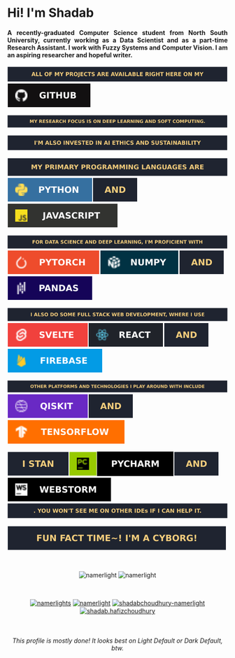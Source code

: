 <h1 align="justify">Hi! I'm Shadab</h1>  
<h4 align="justify">A recently-graduated Computer Science student from North South University, currently working as a Data Scientist and as a part-time Research Assistant. I work with Fuzzy Systems and Computer Vision. I am an aspiring researcher and hopeful writer.</h4>  

  
![](https://github.com/Namerlight/Namerlight/blob/master/assets/Allofmyprojectsareavailablerighthereonmy.svg)![](https://github.com/Namerlight/Namerlight/blob/master/assets/github.svg)

![](https://github.com/Namerlight/Namerlight/blob/master/assets/MyresearchfocusisonDeepLearningandSoftComputing.svg)

![](https://github.com/Namerlight/Namerlight/blob/master/assets/I'malsoinvestedinAIEthicsandSustainability.svg)

![](https://github.com/Namerlight/Namerlight/blob/master/assets/Myprimaryprogramminglanguagesare.svg)![](https://github.com/Namerlight/Namerlight/blob/master/assets/python.svg)![](https://github.com/Namerlight/Namerlight/blob/master/assets/and.svg)![](https://github.com/Namerlight/Namerlight/blob/master/assets/javascript.svg)

![](https://github.com/Namerlight/Namerlight/blob/master/assets/ForDataScienceandDeepLearning,I'mproficientwith.svg)![](https://github.com/Namerlight/Namerlight/blob/master/assets/pytorch.svg)![](https://github.com/Namerlight/Namerlight/blob/master/assets/numpy.svg)![](https://github.com/Namerlight/Namerlight/blob/master/assets/and.svg)![](https://github.com/Namerlight/Namerlight/blob/master/assets/pandas.svg)

![](https://github.com/Namerlight/Namerlight/blob/master/assets/IalsodosomeFullStackWebDevelopment,whereIuse.svg)![](https://github.com/Namerlight/Namerlight/blob/master/assets/svelte.svg)![](https://github.com/Namerlight/Namerlight/blob/master/assets/react.svg)![](https://github.com/Namerlight/Namerlight/blob/master/assets/and.svg)![](https://github.com/Namerlight/Namerlight/blob/master/assets/firebase.svg)

![](https://github.com/Namerlight/Namerlight/blob/master/assets/OtherplatformsandtechnologiesIplayaroundwithinclude.svg)![](https://github.com/Namerlight/Namerlight/blob/master/assets/qiskit.svg)![](https://github.com/Namerlight/Namerlight/blob/master/assets/and.svg)![](https://github.com/Namerlight/Namerlight/blob/master/assets/tensorflow.svg)

![](https://github.com/Namerlight/Namerlight/blob/master/assets/Istan.svg)![](https://github.com/Namerlight/Namerlight/blob/master/assets/pycharm.svg)![](https://github.com/Namerlight/Namerlight/blob/master/assets/and.svg)![](https://github.com/Namerlight/Namerlight/blob/master/assets/webstorm.svg)![](https://github.com/Namerlight/Namerlight/blob/master/assets/Youwon'tseemeonotherIDEsifIcanhelpit.svg)

![](https://github.com/Namerlight/Namerlight/blob/master/assets/Funfacttime!I'macyborg!.svg)

<br>
  
<p align="center"><img src="https://github-readme-stats.vercel.app/api/top-langs/?username=namerlight&langs_count=6&layout=compact&theme=ayu-mirage&card_width=290" alt="namerlight" /> <img src="https://github-readme-stats.vercel.app/api?username=namerlight&show_icons=true&hide=contribs&line_height=24.1&theme=ayu-mirage" alt="namerlight" /> </p> 
<p align="center">    </p> 

<br>
<p align="center">  
<a href="https://scholar.google.com.sg/citations?user=hU5jVnQAAAAJ&hl=en" target="blank"><img align="center" src="https://cdn.jsdelivr.net/npm/simple-icons@3.0.1/icons/googlescholar.svg" alt="namerlights" height="50" width="150" /></a>  
<a href="https://twitter.com/namerlight" target="blank"><img align="center" src="https://cdn.jsdelivr.net/npm/simple-icons@3.0.1/icons/twitter.svg" alt="namerlight" height="50" width="150" /></a>  
<a href="https://linkedin.com/in/shadabchoudhury-namerlight" target="blank"><img align="center" src="https://cdn.jsdelivr.net/npm/simple-icons@3.0.1/icons/linkedin.svg" alt="shadabchoudhury-namerlight" height="50" width="150" /></a>  
<a href="https://fb.com/shadab.hafizchoudhury" target="blank"><img align="center" src="https://cdn.jsdelivr.net/npm/simple-icons@3.0.1/icons/facebook.svg" alt="shadab.hafizchoudhury" height="50" width="150" /></a>  
</p>

<br>

<h6 align="center">This profile is mostly done! It looks best on Light Default or Dark Default, btw.</h4>  
